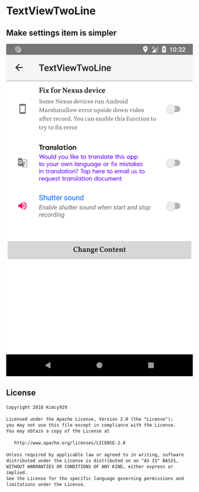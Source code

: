 # TextViewTwoLine

## Make settings item is simpler

![alt text](https://github.com/kimcy929/TextViewTwoLine/blob/master/art/Screenshot_demo.png)

## License

```
Copyright 2018 Kimcy929

Licensed under the Apache License, Version 2.0 (the "License");
you may not use this file except in compliance with the License.
You may obtain a copy of the License at

   http://www.apache.org/licenses/LICENSE-2.0

Unless required by applicable law or agreed to in writing, software
distributed under the License is distributed on an "AS IS" BASIS,
WITHOUT WARRANTIES OR CONDITIONS OF ANY KIND, either express or implied.
See the License for the specific language governing permissions and
limitations under the License.
```
